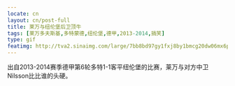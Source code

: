 ```yaml
---
locate: cn
layout: cn/post-full
title: 莱万与纽伦堡后卫顶牛
tags: [莱万多夫斯基,多特蒙德,纽伦堡,德甲,2013-2014,搞笑]
type: gif
featimg: http://tva2.sinaimg.com/large/7bb8bd97gy1fxj8by1bmcg20dw06mx6p.gif
---
```


出自2013-2014赛季德甲第6轮多特1-1客平纽伦堡的比赛，莱万与对方中卫Nilsson比比谁的头硬。